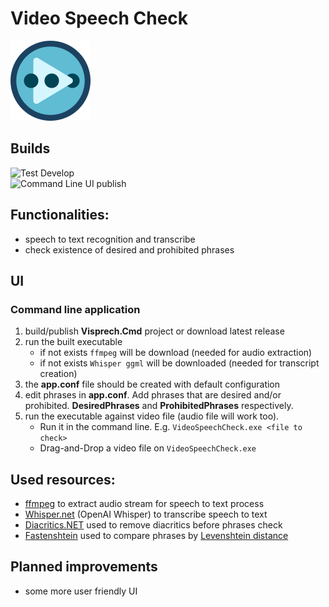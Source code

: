 # Video Speech Check

![Video Speech Check Logo](https://github.com/wit-eks/VideoSpeechCheck/blob/master/_assets/icons/icon-128.png)

## Builds

![Test Develop](https://github.com/wit-eks/VideoSpeechCheck/actions/workflows/test-develop.yml/badge.svg) <br>
![Command Line UI publish](https://github.com/wit-eks/VideoSpeechCheck/actions/workflows/publish-cmd.yml/badge.svg)


## Functionalities:
* speech to text recognition and transcribe
* check existence of desired and prohibited phrases

## UI
### Command line application
1. build/publish  **Visprech.Cmd** project or download latest release
1. run the built executable
    * if not exists `ffmpeg` will be download (needed for audio extraction)
    * if not exists `Whisper ggml` will be downloaded (needed for transcript creation)
1. the **app.conf** file should be created with default configuration
1. edit phrases in **app.conf**. Add phrases that are desired and/or prohibited. **DesiredPhrases** and **ProhibitedPhrases** respectively.
1. run the executable against video file (audio file will work too). 
	* Run it in the command line. E.g. `VideoSpeechCheck.exe <file to check>`
	* Drag-and-Drop a video file on `VideoSpeechCheck.exe`

## Used resources:
* [ffmpeg](https://ffmpeg.org/) to extract audio stream for speech to text process
* [Whisper.net](https://github.com/sandrohanea/whisper.net) (OpenAI Whisper) to transcribe speech to text
* [Diacritics.NET](https://github.com/thomasgalliker/Diacritics.NET) used to remove diacritics before phrases check
* [Fastenshtein](https://github.com/DanHarltey/Fastenshtein) used to compare phrases by [Levenshtein distance](https://en.wikipedia.org/wiki/Levenshtein_distance) 

## Planned improvements
* some more user friendly UI